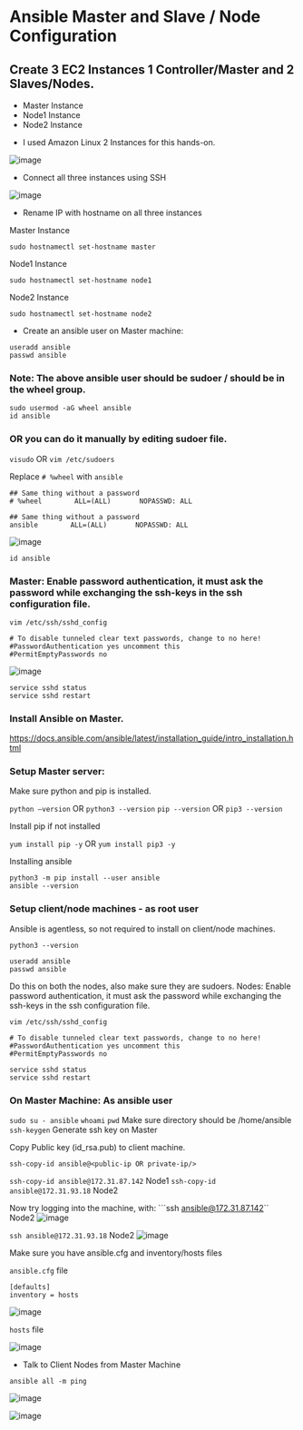 # Ansible Master and Slave / Node Configuration

## Create 3 EC2 Instances 1 Controller/Master and 2 Slaves/Nodes.

* Master Instance 
* Node1 Instance
* Node2 Instance

- I used Amazon Linux 2 Instances for this hands-on.

![image](https://github.com/clouddost/ansible-master-and-slave-configuration/assets/111498842/cb03d24a-7319-43c1-8df6-b633a5184ad3)

- Connect all three instances using SSH

![image](https://github.com/clouddost/ansible-master-and-slave-configuration/assets/111498842/e361cecb-e9ac-4fd1-bb54-e66fc17c159a)

- Rename IP with hostname on all three instances

Master Instance
```
sudo hostnamectl set-hostname master
```
Node1 Instance
```
sudo hostnamectl set-hostname node1
```
Node2 Instance
```
sudo hostnamectl set-hostname node2
```

- Create an ansible user on Master machine:

```
useradd ansible
passwd ansible
```
### Note: The above ansible user should be sudoer / should be in the wheel group.

```
sudo usermod -aG wheel ansible
id ansible
```

### OR you can do it manually by editing sudoer file. 

``` visudo ``` OR ``` vim /etc/sudoers ``` 

Replace ``` # %wheel ``` with ``` ansible ```

```
## Same thing without a password
# %wheel        ALL=(ALL)       NOPASSWD: ALL
```
```
## Same thing without a password
ansible        ALL=(ALL)       NOPASSWD: ALL
```
![image](https://github.com/clouddost/ansible-master-and-slave-configuration/assets/111498842/b807ab21-0fcf-45b0-9218-cc2beabaffdb)
```
id ansible
```
### Master: Enable password authentication, it must ask the password while exchanging the ssh-keys in the ssh configuration file.

```
vim /etc/ssh/sshd_config
```
```
# To disable tunneled clear text passwords, change to no here!
#PasswordAuthentication yes uncomment this
#PermitEmptyPasswords no
```
![image](https://github.com/clouddost/ansible-master-and-slave-configuration/assets/111498842/51c77f87-5bd8-4fde-8c31-b12f99aaa51f)

```
service sshd status
service sshd restart
```
### Install Ansible on Master.

https://docs.ansible.com/ansible/latest/installation_guide/intro_installation.html

### Setup Master server:

Make sure python and pip is installed.

``` python –version ``` OR ``` python3 --version ```
``` pip --version ``` OR ``` pip3 --version ```

Install pip if not installed

```yum install pip -y``` OR ```yum install pip3 -y```

Installing ansible
```
python3 -m pip install --user ansible
ansible --version
```
### Setup client/node machines - as root user
Ansible is agentless, so not required to install on client/node machines.
```
python3 --version
```
```
useradd ansible
passwd ansible
```
Do this on both the nodes, also make sure they are sudoers.
Nodes: Enable password authentication, it must ask the password while exchanging the ssh-keys in the ssh configuration file.

```
vim /etc/ssh/sshd_config
```
```
# To disable tunneled clear text passwords, change to no here!
#PasswordAuthentication yes uncomment this
#PermitEmptyPasswords no
```
```
service sshd status
service sshd restart
```
### On Master Machine: As ansible user

```sudo su - ansible```
```whoami```
```pwd``` Make sure directory should be /home/ansible
```ssh-keygen``` Generate ssh key on Master

Copy Public key (id_rsa.pub) to client machine.

```
ssh-copy-id ansible@<public-ip OR private-ip/>
```
```ssh-copy-id ansible@172.31.87.142``` Node1
```ssh-copy-id ansible@172.31.93.18``` Node2

Now try logging into the machine, with: 
```ssh ansible@172.31.87.142`` Node2
![image](https://github.com/clouddost/ansible-master-and-slave-configuration/assets/111498842/becd19d7-6bf7-4adc-a0e2-9feb271f23d8)

```ssh ansible@172.31.93.18``` Node2
![image](https://github.com/clouddost/ansible-master-and-slave-configuration/assets/111498842/47d7e291-cd8a-4e28-bc76-a91b7bb6e7fd)

Make sure you have ansible.cfg and inventory/hosts files

```ansible.cfg``` file
```
[defaults]
inventory = hosts
```
![image](https://github.com/clouddost/ansible-master-and-slave-configuration/assets/111498842/d11ecaa1-825f-48ba-b590-26c047ea3760)

```hosts``` file

![image](https://github.com/clouddost/ansible-master-and-slave-configuration/assets/111498842/698b0d22-e093-49af-b632-47cb285ef3e7)

- Talk to Client Nodes from Master Machine

```
ansible all -m ping
```
![image](https://github.com/clouddost/ansible-master-and-slave-configuration/assets/111498842/88296430-ed74-4914-9194-80f5e0a50e75)

![image](https://github.com/clouddost/ansible-master-and-slave-configuration/assets/111498842/b7e57f96-2cfc-400c-b4d6-bc255028cae5)






